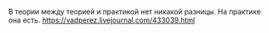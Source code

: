 В теории между теорией и практикой нет никакой разницы. На практике она есть.
https://vadperez.livejournal.com/433039.html
